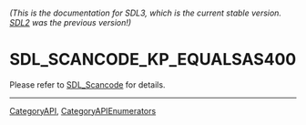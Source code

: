 ###### (This is the documentation for SDL3, which is the current stable version. [SDL2](https://wiki.libsdl.org/SDL2/) was the previous version!)
# SDL_SCANCODE_KP_EQUALSAS400

Please refer to [SDL_Scancode](SDL_Scancode) for details.

----
[CategoryAPI](CategoryAPI), [CategoryAPIEnumerators](CategoryAPIEnumerators)

